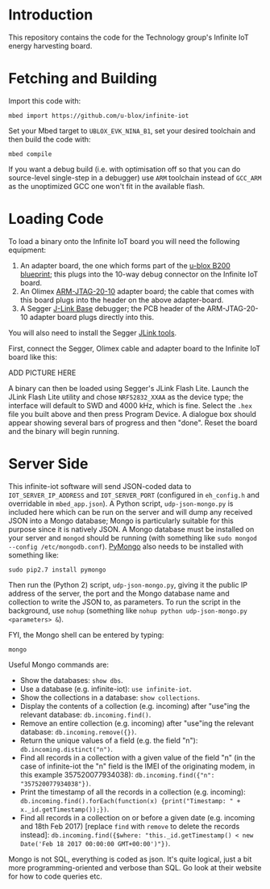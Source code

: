 # Introduction
This repository contains the code for the Technology group's Infinite IoT energy harvesting board.

# Fetching and Building
Import this code with:

`mbed import https://github.com/u-blox/infinite-iot`

Set your Mbed target to `UBLOX_EVK_NINA_B1`, set your desired toolchain and then build the code with:

`mbed compile`

If you want a debug build (i.e. with optimisation off so that you can do source-level single-step in a debugger) use `ARM` toolchain instead of `GCC_ARM` as the unoptimized GCC one won't fit in the available flash.

# Loading Code
To load a binary onto the Infinite IoT board you will need the following equipment:

1.  An adapter board, the one which forms part of the [u-blox B200 blueprint](https://www.u-blox.com/sites/default/files/Blueprint-B200_ApplicationNote_%28UBX-16009187%29.pdf); this plugs into the 10-way debug connector on the Infinite IoT board.
2.  An Olimex [ARM-JTAG-20-10](https://www.olimex.com/Products/ARM/JTAG/ARM-JTAG-20-10/) adapter board; the cable that comes with this board plugs into the header on the above adapter-board.
3.  A Segger [J-Link Base](https://www.segger.com/products/debug-probes/j-link/models/j-link-base/) debugger; the PCB header of the ARM-JTAG-20-10 adapter board plugs directly into this.

You will also need to install the Segger [JLink tools](https://www.segger.com/downloads/jlink/JLink_Windows.exe).

First, connect the Segger, Olimex cable and adapter board to the Infinite IoT board like this:

ADD PICTURE HERE

A binary can then be loaded using Segger's JLink Flash Lite.  Launch the JLink Flash Lite utility and chose `NRF52832_XXAA` as the device type; the interface will default to SWD and 4000 kHz, which is fine.  Select the `.hex` file you built above and then press Program Device.  A dialogue box should appear showing several bars of progress and then "done".  Reset the board and the binary will begin running.

# Server Side
This infinite-iot software will send JSON-coded data to `IOT_SERVER_IP_ADDRESS` and `IOT_SERVER_PORT` (configured in `eh_config.h` and overridable in `mbed_app.json`).  A Python script, `udp-json-mongo.py` is included here which can be run on the server and will dump any received JSON into a Mongo database; Mongo is particularly suitable for this purpose since it is natively JSON.  A Mongo database must be installed on your server and `mongod` should be running (with something like `sudo mongod --config /etc/mongodb.conf`).  [PyMongo](http://api.mongodb.com/python/current/index.html) also needs to be installed with something like:

`sudo pip2.7 install pymongo`

Then run the (Python 2) script, `udp-json-mongo.py`, giving it the public IP address of the server, the port and the Mongo database name and collection to write the JSON to, as parameters.  To run the script in the background, use `nohup` (something like `nohup python udp-json-mongo.py <parameters> &`).

FYI, the Mongo shell can be entered by typing:

`mongo`

Useful Mongo commands are:

* Show the databases: `show dbs`.
* Use a database (e.g. infinite-iot): `use infinite-iot`.
* Show the collections in a database: `show collections`.
* Display the contents of a collection (e.g. incoming) after "use"ing the relevant database: `db.incoming.find()`.
* Remove an entire collection (e.g. incoming) after "use"ing the relevant database: `db.incoming.remove({})`.
* Return the unique values of a field (e.g. the field "n"): `db.incoming.distinct("n")`. 
* Find all records in a collection with a given value of the field "n" (in the case of infinite-iot the "n" field is the IMEI of the originating modem, in this example 357520077934038): `db.incoming.find({"n": "357520077934038"})`.
* Print the timestamp of all the records in a collection (e.g. incoming): `db.incoming.find().forEach(function(x) {print("Timestamp: " + x._id.getTimestamp());})`.
* Find all records in a collection on or before a given date (e.g. incoming and 18th Feb 2017) [replace `find` with `remove` to delete the records instead]: `db.incoming.find({$where: "this._id.getTimestamp() < new Date('Feb 18 2017 00:00:00 GMT+00:00')"})`.

Mongo is not SQL, everything is coded as json.  It's quite logical, just a bit more programming-oriented and verbose than SQL.  Go look at their website for how to code queries etc.